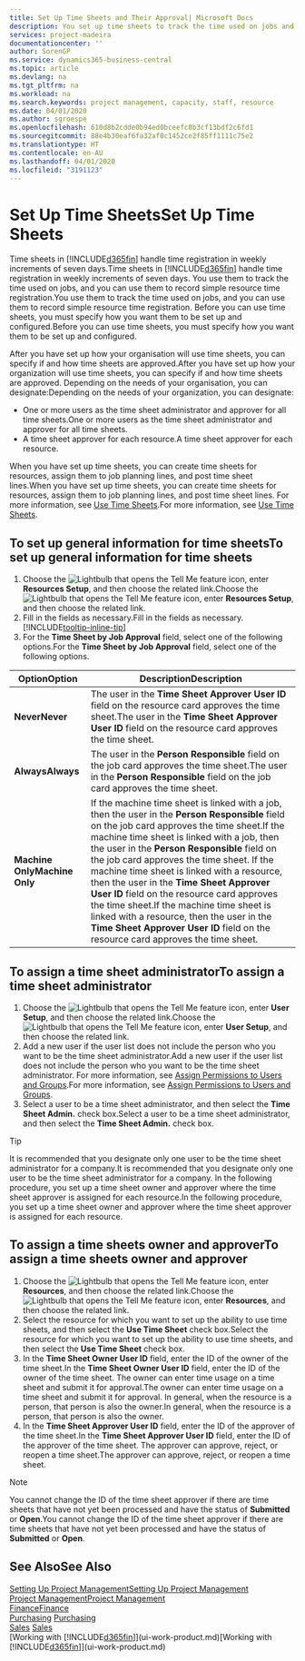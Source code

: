 ```yaml
---
title: Set Up Time Sheets and Their Approval| Microsoft Docs
description: You set up time sheets to track the time used on jobs and using resources, helping you with project management, staffing, and capacity
services: project-madeira
documentationcenter: ''
author: SorenGP
ms.service: dynamics365-business-central
ms.topic: article
ms.devlang: na
ms.tgt_pltfrm: na
ms.workload: na
ms.search.keywords: project management, capacity, staff, resource
ms.date: 04/01/2020
ms.author: sgroespe
ms.openlocfilehash: 610d8b2cdde0b94ed0bceefc8b3cf13bdf2c6fd1
ms.sourcegitcommit: 88e4b30eaf6fa32af0c1452ce2f85ff1111c75e2
ms.translationtype: HT
ms.contentlocale: en-AU
ms.lasthandoff: 04/01/2020
ms.locfileid: "3191123"
---
```

# <a name="set-up-time-sheets"></a><span data-ttu-id="79718-103">Set Up Time Sheets</span><span class="sxs-lookup"><span data-stu-id="79718-103">Set Up Time Sheets</span></span>
<span data-ttu-id="79718-104">Time sheets in [!INCLUDE[d365fin](includes/d365fin_md.md)] handle time registration in weekly increments of seven days.</span><span class="sxs-lookup"><span data-stu-id="79718-104">Time sheets in [!INCLUDE[d365fin](includes/d365fin_md.md)] handle time registration in weekly increments of seven days.</span></span> <span data-ttu-id="79718-105">You use them to track the time used on jobs, and you can use them to record simple resource time registration.</span><span class="sxs-lookup"><span data-stu-id="79718-105">You use them to track the time used on jobs, and you can use them to record simple resource time registration.</span></span> <span data-ttu-id="79718-106">Before you can use time sheets, you must specify how you want them to be set up and configured.</span><span class="sxs-lookup"><span data-stu-id="79718-106">Before you can use time sheets, you must specify how you want them to be set up and configured.</span></span>

<span data-ttu-id="79718-107">After you have set up how your organisation will use time sheets, you can specify if and how time sheets are approved.</span><span class="sxs-lookup"><span data-stu-id="79718-107">After you have set up how your organization will use time sheets, you can specify if and how time sheets are approved.</span></span> <span data-ttu-id="79718-108">Depending on the needs of your organisation, you can designate:</span><span class="sxs-lookup"><span data-stu-id="79718-108">Depending on the needs of your organization, you can designate:</span></span>

* <span data-ttu-id="79718-109">One or more users as the time sheet administrator and approver for all time sheets.</span><span class="sxs-lookup"><span data-stu-id="79718-109">One or more users as the time sheet administrator and approver for all time sheets.</span></span>
* <span data-ttu-id="79718-110">A time sheet approver for each resource.</span><span class="sxs-lookup"><span data-stu-id="79718-110">A time sheet approver for each resource.</span></span>

<span data-ttu-id="79718-111">When you have set up time sheets, you can create time sheets for resources, assign them to job planning lines, and post time sheet lines.</span><span class="sxs-lookup"><span data-stu-id="79718-111">When you have set up time sheets, you can create time sheets for resources, assign them to job planning lines, and post time sheet lines.</span></span> <span data-ttu-id="79718-112">For more information, see [Use Time Sheets](projects-how-use-time-sheets.md).</span><span class="sxs-lookup"><span data-stu-id="79718-112">For more information, see [Use Time Sheets](projects-how-use-time-sheets.md).</span></span>

## <a name="to-set-up-general-information-for-time-sheets"></a><span data-ttu-id="79718-113">To set up general information for time sheets</span><span class="sxs-lookup"><span data-stu-id="79718-113">To set up general information for time sheets</span></span>
1. <span data-ttu-id="79718-114">Choose the ![Lightbulb that opens the Tell Me feature](media/ui-search/search_small.png "Tell me what you want to do") icon, enter **Resources Setup**, and then choose the related link.</span><span class="sxs-lookup"><span data-stu-id="79718-114">Choose the ![Lightbulb that opens the Tell Me feature](media/ui-search/search_small.png "Tell me what you want to do") icon, enter **Resources Setup**, and then choose the related link.</span></span>  
2. <span data-ttu-id="79718-115">Fill in the fields as necessary.</span><span class="sxs-lookup"><span data-stu-id="79718-115">Fill in the fields as necessary.</span></span> [!INCLUDE[tooltip-inline-tip](includes/tooltip-inline-tip_md.md)]
3. <span data-ttu-id="79718-116">For the **Time Sheet by Job Approval** field, select one of the following options.</span><span class="sxs-lookup"><span data-stu-id="79718-116">For the **Time Sheet by Job Approval** field, select one of the following options.</span></span>

| <span data-ttu-id="79718-117">Option</span><span class="sxs-lookup"><span data-stu-id="79718-117">Option</span></span> | <span data-ttu-id="79718-118">Description</span><span class="sxs-lookup"><span data-stu-id="79718-118">Description</span></span> |
| --- | --- |
| <span data-ttu-id="79718-119">**Never**</span><span class="sxs-lookup"><span data-stu-id="79718-119">**Never**</span></span> |<span data-ttu-id="79718-120">The user in the **Time Sheet Approver User ID** field on the resource card approves the time sheet.</span><span class="sxs-lookup"><span data-stu-id="79718-120">The user in the **Time Sheet Approver User ID** field on the resource card approves the time sheet.</span></span> |
| <span data-ttu-id="79718-121">**Always**</span><span class="sxs-lookup"><span data-stu-id="79718-121">**Always**</span></span> |<span data-ttu-id="79718-122">The user in the **Person Responsible** field on the job card approves the time sheet.</span><span class="sxs-lookup"><span data-stu-id="79718-122">The user in the **Person Responsible** field on the job card approves the time sheet.</span></span> |
| <span data-ttu-id="79718-123">**Machine Only**</span><span class="sxs-lookup"><span data-stu-id="79718-123">**Machine Only**</span></span> |<span data-ttu-id="79718-124">If the machine time sheet is linked with a job, then the user in the **Person Responsible** field on the job card approves the time sheet.</span><span class="sxs-lookup"><span data-stu-id="79718-124">If the machine time sheet is linked with a job, then the user in the **Person Responsible** field on the job card approves the time sheet.</span></span> <span data-ttu-id="79718-125">If the machine time sheet is linked with a resource, then the user in the **Time Sheet Approver User ID** field on the resource card approves the time sheet.</span><span class="sxs-lookup"><span data-stu-id="79718-125">If the machine time sheet is linked with a resource, then the user in the **Time Sheet Approver User ID** field on the resource card approves the time sheet.</span></span> |

## <a name="to-assign-a-time-sheet-administrator"></a><span data-ttu-id="79718-126">To assign a time sheet administrator</span><span class="sxs-lookup"><span data-stu-id="79718-126">To assign a time sheet administrator</span></span>
1. <span data-ttu-id="79718-127">Choose the ![Lightbulb that opens the Tell Me feature](media/ui-search/search_small.png "Tell me what you want to do") icon, enter **User Setup**, and then choose the related link.</span><span class="sxs-lookup"><span data-stu-id="79718-127">Choose the ![Lightbulb that opens the Tell Me feature](media/ui-search/search_small.png "Tell me what you want to do") icon, enter **User Setup**, and then choose the related link.</span></span>  
2. <span data-ttu-id="79718-128">Add a new user if the user list does not include the person who you want to be the time sheet administrator.</span><span class="sxs-lookup"><span data-stu-id="79718-128">Add a new user if the user list does not include the person who you want to be the time sheet administrator.</span></span> <span data-ttu-id="79718-129">For more information, see [Assign Permissions to Users and Groups](ui-define-granular-permissions.md).</span><span class="sxs-lookup"><span data-stu-id="79718-129">For more information, see [Assign Permissions to Users and Groups](ui-define-granular-permissions.md).</span></span>
3. <span data-ttu-id="79718-130">Select a user to be a time sheet administrator, and then select the **Time Sheet Admin.** check box.</span><span class="sxs-lookup"><span data-stu-id="79718-130">Select a user to be a time sheet administrator, and then select the **Time Sheet Admin.** check box.</span></span>  

> [!TIP]  
>   <span data-ttu-id="79718-131">It is recommended that you designate only one user to be the time sheet administrator for a company.</span><span class="sxs-lookup"><span data-stu-id="79718-131">It is recommended that you designate only one user to be the time sheet administrator for a company.</span></span> <span data-ttu-id="79718-132">In the following procedure, you set up a time sheet owner and approver where the time sheet approver is assigned for each resource.</span><span class="sxs-lookup"><span data-stu-id="79718-132">In the following procedure, you set up a time sheet owner and approver where the time sheet approver is assigned for each resource.</span></span>  

## <a name="to-assign-a-time-sheets-owner-and-approver"></a><span data-ttu-id="79718-133">To assign a time sheets owner and approver</span><span class="sxs-lookup"><span data-stu-id="79718-133">To assign a time sheets owner and approver</span></span>
1. <span data-ttu-id="79718-134">Choose the ![Lightbulb that opens the Tell Me feature](media/ui-search/search_small.png "Tell me what you want to do") icon, enter **Resources**, and then choose the related link.</span><span class="sxs-lookup"><span data-stu-id="79718-134">Choose the ![Lightbulb that opens the Tell Me feature](media/ui-search/search_small.png "Tell me what you want to do") icon, enter **Resources**, and then choose the related link.</span></span>
2. <span data-ttu-id="79718-135">Select the resource for which you want to set up the ability to use time sheets, and then select the **Use Time Sheet** check box.</span><span class="sxs-lookup"><span data-stu-id="79718-135">Select the resource for which you want to set up the ability to use time sheets, and then select the **Use Time Sheet** check box.</span></span>  
3. <span data-ttu-id="79718-136">In the **Time Sheet Owner User ID** field, enter the ID of the owner of the time sheet.</span><span class="sxs-lookup"><span data-stu-id="79718-136">In the **Time Sheet Owner User ID** field, enter the ID of the owner of the time sheet.</span></span> <span data-ttu-id="79718-137">The owner can enter time usage on a time sheet and submit it for approval.</span><span class="sxs-lookup"><span data-stu-id="79718-137">The owner can enter time usage on a time sheet and submit it for approval.</span></span> <span data-ttu-id="79718-138">In general, when the resource is a person, that person is also the owner.</span><span class="sxs-lookup"><span data-stu-id="79718-138">In general, when the resource is a person, that person is also the owner.</span></span>  
4. <span data-ttu-id="79718-139">In the **Time Sheet Approver User ID** field, enter the ID of the approver of the time sheet.</span><span class="sxs-lookup"><span data-stu-id="79718-139">In the **Time Sheet Approver User ID** field, enter the ID of the approver of the time sheet.</span></span> <span data-ttu-id="79718-140">The approver can approve, reject, or reopen a time sheet.</span><span class="sxs-lookup"><span data-stu-id="79718-140">The approver can approve, reject, or reopen a time sheet.</span></span>  

> [!NOTE]  
>   <span data-ttu-id="79718-141">You cannot change the ID of the time sheet approver if there are time sheets that have not yet been processed and have the status of **Submitted** or **Open**.</span><span class="sxs-lookup"><span data-stu-id="79718-141">You cannot change the ID of the time sheet approver if there are time sheets that have not yet been processed and have the status of **Submitted** or **Open**.</span></span>

## <a name="see-also"></a><span data-ttu-id="79718-142">See Also</span><span class="sxs-lookup"><span data-stu-id="79718-142">See Also</span></span>
[<span data-ttu-id="79718-143">Setting Up Project Management</span><span class="sxs-lookup"><span data-stu-id="79718-143">Setting Up Project Management</span></span>](projects-setup-projects.md)  
[<span data-ttu-id="79718-144">Project Management</span><span class="sxs-lookup"><span data-stu-id="79718-144">Project Management</span></span>](projects-manage-projects.md)  
[<span data-ttu-id="79718-145">Finance</span><span class="sxs-lookup"><span data-stu-id="79718-145">Finance</span></span>](finance.md)  
<span data-ttu-id="79718-146">[Purchasing](purchasing-manage-purchasing.md)       </span><span class="sxs-lookup"><span data-stu-id="79718-146">[Purchasing](purchasing-manage-purchasing.md)       </span></span>  
<span data-ttu-id="79718-147">[Sales](sales-manage-sales.md)    </span><span class="sxs-lookup"><span data-stu-id="79718-147">[Sales](sales-manage-sales.md)    </span></span>  
<span data-ttu-id="79718-148">[Working with [!INCLUDE[d365fin](includes/d365fin_md.md)]](ui-work-product.md)</span><span class="sxs-lookup"><span data-stu-id="79718-148">[Working with [!INCLUDE[d365fin](includes/d365fin_md.md)]](ui-work-product.md)</span></span>  
